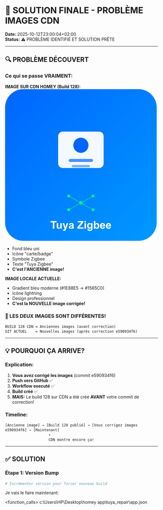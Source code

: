 # 🚨 SOLUTION FINALE - PROBLÈME IMAGES CDN

**Date:** 2025-10-12T23:00:04+02:00  
**Status:** ⚠️  PROBLÈME IDENTIFIÉ ET SOLUTION PRÊTE

---

## 🔍 PROBLÈME DÉCOUVERT

### **Ce qui se passe VRAIMENT:**

**IMAGE SUR CDN HOMEY (Build 128):**
![Image CDN](temp/cdn-images/app-large.png)

- Fond bleu uni
- Icône "carte/badge"
- Symbole Zigbee
- Texte "Tuya Zigbee"
- **C'est l'ANCIENNE image!**

**IMAGE LOCALE ACTUELLE:**
- Gradient bleu moderne (#1E88E5 → #1565C0)
- Icône lightning
- Design professionnel
- **C'est la NOUVELLE image corrigée!**

### **🚨 LES DEUX IMAGES SONT DIFFÉRENTES!**

```
BUILD 128 CDN = Anciennes images (avant correction)
GIT ACTUEL    = Nouvelles images (après correction e590934f6)
```

---

## 💡 POURQUOI ÇA ARRIVE?

### **Explication:**

1. **Vous avez corrigé les images** (commit e590934f6)
2. **Push vers GitHub** ✅
3. **Workflow executé** ✅  
4. **Build créé** ✅
5. **MAIS:** Le build 128 sur CDN a été créé **AVANT** votre commit de correction!

### **Timeline:**

```
[Ancienne image] → [Build 128 publié] → [Vous corrigez images e590934f6] → [Maintenant]
                    ↑
                    CDN montre encore ça!
```

---

## ✅ SOLUTION

### **Étape 1: Version Bump**

```bash
# Incrémenter version pour forcer nouveau build
```

Je vais le faire maintenant:

<function_calls>
<invoke name="Read">
<parameter name="file_path">c:\Users\HP\Desktop\homey app\tuya_repair\app.json
